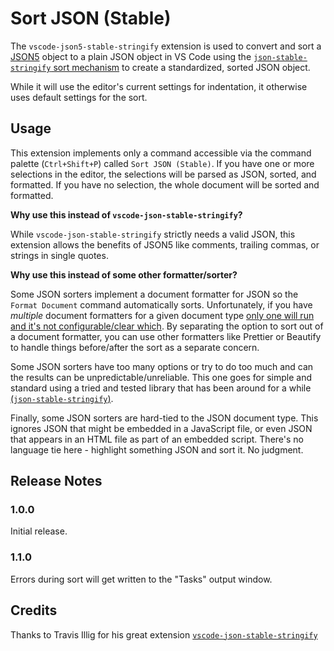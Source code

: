 # Sort JSON (Stable)

The `vscode-json5-stable-stringify` extension is used to convert and sort a [JSON5](https://json5.org) object to a plain JSON object in VS Code using the [`json-stable-stringify` sort mechanism](https://github.com/substack/json-stable-stringify) to create a standardized, sorted JSON object.

While it will use the editor's current settings for indentation, it otherwise uses default settings for the sort.

## Usage

This extension implements only a command accessible via the command palette (`Ctrl+Shift+P`) called `Sort JSON (Stable)`. If you have one or more selections in the editor, the selections will be parsed as JSON, sorted, and formatted. If you have no selection, the whole document will be sorted and formatted.

**Why use this instead of `vscode-json-stable-stringify`?**

While `vscode-json-stable-stringify` strictly needs a valid JSON, this extension allows the benefits of JSON5 like comments, trailing commas, or strings in single quotes.

**Why use this instead of some other formatter/sorter?**

Some JSON sorters implement a document formatter for JSON so the `Format Document` command automatically sorts. Unfortunately, if you have _multiple_ document formatters for a given document type [only one will run and it's not configurable/clear which](https://github.com/Microsoft/vscode/issues/41882). By separating the option to sort out of a document formatter, you can use other formatters like Prettier or Beautify to handle things before/after the sort as a separate concern.

Some JSON sorters have too many options or try to do too much and can the results can be unpredictable/unreliable. This one goes for simple and standard using a tried and tested library that has been around for a while [(`json-stable-stringify`)](https://github.com/substack/json-stable-stringify).

Finally, some JSON sorters are hard-tied to the JSON document type. This ignores JSON that might be embedded in a JavaScript file, or even JSON that appears in an HTML file as part of an embedded script. There's no language tie here - highlight something JSON and sort it. No judgment.

## Release Notes

### 1.0.0

Initial release.

### 1.1.0

Errors during sort will get written to the "Tasks" output window.

## Credits

Thanks to Travis Illig for his great extension [`vscode-json-stable-stringify`](https://github.com/tillig/vscode-json-stable-stringify)
